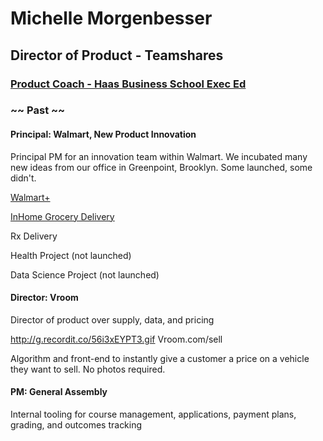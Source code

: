 

# Michelle Morgenbesser

## Director of Product - Teamshares
### [Product Coach - Haas Business School Exec Ed](https://executive.berkeley.edu/programs/product-management-studio)



### ~~ Past ~~ 


#### Principal: Walmart, New Product Innovation

Principal PM for an innovation team within Walmart. We incubated many new ideas from our office in Greenpoint, Brooklyn. Some launched, some didn't.

[Walmart+](https://www.walmart.com/plus)

[InHome Grocery Delivery](inhome.walmart.com)

Rx Delivery

Health Project (not launched)

Data Science Project (not launched)


#### Director: Vroom

Director of product over supply, data, and pricing 

http://g.recordit.co/56i3xEYPT3.gif
Vroom.com/sell

Algorithm and front-end to instantly give a customer a price on a vehicle they want to sell. No photos required. 


#### PM: General Assembly
Internal tooling for course management, applications, payment plans, grading, and outcomes tracking
